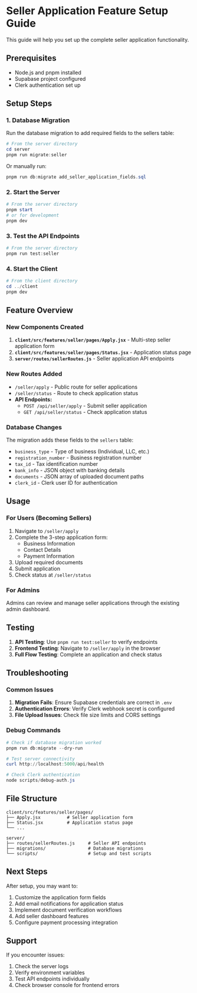 # Seller Application Feature Setup Guide

This guide will help you set up the complete seller application functionality.

## Prerequisites

- Node.js and pnpm installed
- Supabase project configured
- Clerk authentication set up

## Setup Steps

### 1. Database Migration

Run the database migration to add required fields to the sellers table:

```powershell
# From the server directory
cd server
pnpm run migrate:seller
```

Or manually run:
```powershell
pnpm run db:migrate add_seller_application_fields.sql
```

### 2. Start the Server

```powershell
# From the server directory
pnpm start
# or for development
pnpm dev
```

### 3. Test the API Endpoints

```powershell
# From the server directory
pnpm run test:seller
```

### 4. Start the Client

```powershell
# From the client directory
cd ../client
pnpm dev
```

## Feature Overview

### New Components Created

1. **`client/src/features/seller/pages/Apply.jsx`** - Multi-step seller application form
2. **`client/src/features/seller/pages/Status.jsx`** - Application status page
3. **`server/routes/sellerRoutes.js`** - Seller application API endpoints

### New Routes Added

- `/seller/apply` - Public route for seller applications
- `/seller/status` - Route to check application status
- **API Endpoints:**
  - `POST /api/seller/apply` - Submit seller application
  - `GET /api/seller/status` - Check application status

### Database Changes

The migration adds these fields to the `sellers` table:
- `business_type` - Type of business (Individual, LLC, etc.)
- `registration_number` - Business registration number
- `tax_id` - Tax identification number
- `bank_info` - JSON object with banking details
- `documents` - JSON array of uploaded document paths
- `clerk_id` - Clerk user ID for authentication

## Usage

### For Users (Becoming Sellers)

1. Navigate to `/seller/apply`
2. Complete the 3-step application form:
   - Business Information
   - Contact Details
   - Payment Information
3. Upload required documents
4. Submit application
5. Check status at `/seller/status`

### For Admins

Admins can review and manage seller applications through the existing admin dashboard.

## Testing

1. **API Testing**: Use `pnpm run test:seller` to verify endpoints
2. **Frontend Testing**: Navigate to `/seller/apply` in the browser
3. **Full Flow Testing**: Complete an application and check status

## Troubleshooting

### Common Issues

1. **Migration Fails**: Ensure Supabase credentials are correct in `.env`
2. **Authentication Errors**: Verify Clerk webhook secret is configured
3. **File Upload Issues**: Check file size limits and CORS settings

### Debug Commands

```powershell
# Check if database migration worked
pnpm run db:migrate --dry-run

# Test server connectivity
curl http://localhost:5000/api/health

# Check Clerk authentication
node scripts/debug-auth.js
```

## File Structure

```
client/src/features/seller/pages/
├── Apply.jsx          # Seller application form
├── Status.jsx         # Application status page
└── ...

server/
├── routes/sellerRoutes.js     # Seller API endpoints
├── migrations/                # Database migrations
└── scripts/                   # Setup and test scripts
```

## Next Steps

After setup, you may want to:

1. Customize the application form fields
2. Add email notifications for application status
3. Implement document verification workflows
4. Add seller dashboard features
5. Configure payment processing integration

## Support

If you encounter issues:

1. Check the server logs
2. Verify environment variables
3. Test API endpoints individually
4. Check browser console for frontend errors

